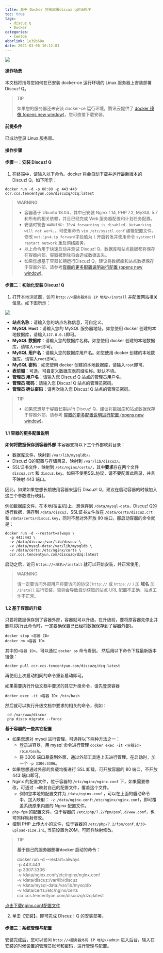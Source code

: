 ```yaml
---
title: 基于 Docker 容器部署discuz q论坛程序
toc: true
tags:
  - discuz Q
  - Docker
categories:
  - CentOS
abbrlink: 1e39b68a
date: 2021-03-06 10:12:01
---
```


![](/assets/blogImg/202103061218.jpg)


#### 操作场景

本文档将指导您如何在已安装 docker-ce 运行环境的 Linux 服务器上安装部署 Discuz! Q。

> TIP
>
> 如果您的服务器还未安装 docker-ce 运行环境，腾讯云提供了 [docker 镜像 (opens new window)](https://mirrors.tencent.com/docker-ce/)，您可直接下载安装。

#### 前提条件

已成功登录 Linux 服务器。

#### 操作步骤

#### 步骤一：安装 Discuz! Q


<!--more-->
1. 在终端中，请输入以下命令。docker 将会自动下载并运行最新版本的 Discuz! Q。如下所示：

```text
docker run -d -p 80:80 -p 443:443 ccr.ccs.tencentyun.com/discuzq/dzq:latest
```

> WARNING
>
> - 容器基于 Ubuntu 18.04，其中已安装 Nginx 1.14, PHP 7.2, MySQL 5.7 和所有的相关依赖，并且已经完成 Web 服务器配置和计划任务配置。
> - 安装时警告 `WARNING: IPv4 forwarding is disabled. Networking will not work.`。可使用命令 `vim /etc/sysctl.conf` 编辑配置文件。修改 `net.ipv4.ip_forward`字段值为 `1` 开启转发并使用命令 `systemctl restart network` 重启网络服务。
> - 以上命令用于快速启动并测试 Discuz! Q，数据库和站点数据都将保存在容器内部，容器被删除将会造成数据丢失。
> - 如果您想基于容器长期运行Discuz! Q，建议将数据库和站点数据保存于容器外部，请参考[容器的更多配置说明进行配置 (opens new window)](https://discuz.com/docs/常见问题.html#容器的更多配置说明)。

#### 步骤二：初始化安装 Discuz! Q

1. 打开本地浏览器，访问 `http://<服务器外网 IP 地址>/install` 并配置网站相关信息。如下图所示：

![](/assets/blogImg/202103061017.png)


- **站点名称**：请输入您的站点名称信息，可自定义。
- **MySQL Host**：请输入您的 MySQL 服务器地址，如您使用 docker 创建的本地数据库，请输入`127.0.0.1`即可。
- **MySQL 数据库**：请输入您的数据库名称。如您使用 docker 创建的本地数据库，请输入`root`即可。
- **MySQL 用户名**：请输入您的数据库用户名。如您使用 docker 创建的本地数据库，请输入`root`即可。
- **MySQL 密码**：如您使用 docker 创建的本地数据库，请输入`root`即可。
- **表前缀**：可选，可自定义数据库表前缀名称。默认不填。
- **管理员 用户名**：请输入您 Discuz! Q 站点的管理员用户名。
- **管理员 密码**：请输入您 Discuz! Q 站点的管理员密码。
- **管理员 确认密码**：请再次输入您 Discuz! Q 站点的管理员密码。

> TIP
>
> - 如果您想基于容器长期运行 Discuz! Q，建议将数据库和站点数据保存于容器外部，请参考 [容器的更多配置说明进行配置 (opens new window)](https://discuz.com/docs/常见问题.html#容器的更多配置说明)。



#### 1.1 容器的更多配置说明

**如何将数据保存到容器外部** 本容器支持以下三个外部映射目录：

- 数据库文件，映射到 `/var/lib/mysqldb/`。
- Discuz! Q的配置与存储目录，映射到 `/var/lib/discuz/`。
- SSL证书文件，映射到 `/etc/nginx/certs/`，其中**要求**存在两个文件 `discuz.crt` 和 `discuz.key`。如果不使用SSL协议，请不要配置此目录，并且不映射 443 端口。

因此，如果如果您想长期使用容器来运行 Discuz! Q，建议在启动容器的时候加入这三个参数进行映射。

例如数据库文件，在本地(宿主机)上，想保存到 `/data/mysql-data`，Discuz! Q的运行数据，保存到 `/data/discuz`，SSL证书文件放在 `/data/certs/discuz.crt` 和 `/data/certs/discuz.key`，同时不想对外开放 80 端口，那启动容器的命令就是：

```text
docker run -d --restart=always \
  -p 443:443 \
  -v /data/discuz:/var/lib/discuz \
  -v /data/mysql-data:/var/lib/mysqldb \
  -v /data/certs:/etc/nginx/certs \
  ccr.ccs.tencentyun.com/discuzq/dzq:latest
```

启动之后，访问 `https://<域名>/install` 就可以开始安装，并正常使用。

> WARNING
>
> 请一定要访问外部用户将要访问的协议( `http://` 或 `https://` ) 加 **域名** 加 `/install` 进行安装，否则会导致自动获取的站点 URL 配置不正确，站点工作不正常。

####  1.2 基于容器的升级

只要将数据保存到了容器外部，容器就可以升级。在升级前，要将原容器先停止并删除(执行此命令时，一定要确保自己已经将数据保存到了容器外部)。

```text
docker stop <容器 ID>
docker rm <容器 ID>
```

其中的`<容器 ID>`，可以通过 `docker ps` 命令看到。 然后用以下命令下载最新版本镜像：

```text
docker pull ccr.ccs.tencentyun.com/discuzq/dzq:latest
```

再使用上次启动相同的命令重新启动即可。

如果需要执行升级文档中要求的其它升级命令，请先登录容器

```text
docker exec -it <容器 ID> /bin/bash
```

然后就可以执行升级文档中要求的相关的命令，例如：

```text
 cd /var/www/discuz
 php disco migrate --force
```

**基于容器的一些其它配置**

- 如果您想对 mysql 进行管理，可选择以下两种方法之一：
  - 登录进容器，用 mysql 命令进行管理 `docker exec -it <容器id> /bin/bash`。
  - 将 3306 端口暴露到外面，通过外部工具连上去进行管理。在启动时，加一个 `-p 3306:3306`。
- 如果您想通过外部的负载均衡进行 SSL 卸载，可开放容器的 80 端口，不开放 443 端口即可。
- Nginx 的配置文件，位于容器的  `/etc/nginx/nginx.conf` 下，如果需要修改，可通过 `-v`映射自己的配置文件，覆盖这个文件。
  - 例如您本地的配置文件为 `/data/nginx.conf` ，可以在上面的启动命令中，加入映射： `-v /data/nginx.conf:/etc/nginx/nginx.conf`，即可覆盖系统原来内置的 Nginx 配置文件。
- `php-fpm` 的配置文件，位于容器的 `/etc/php/7.2/fpm/pool.d/www.conf`，也可同样映射修改。
- 控制 PHP 上传大小的文件，位于容器的 `/etc/php/7.2/fpm/conf.d/30-upload-size.ini`, 当前设置为20M，可同样映射修改。



> TIP
>
> **基于自己的服务器部署docker 启动的命令：**
>
> docker run -d --restart=always \
>   -p 443:443 \
>   -p 3307:3306 \
>   -v /data/nginx.conf:/etc/nginx/nginx.conf \
>   -v /data/discuz:/var/lib/discuz \
>   -v /data/mysql-data:/var/lib/mysqldb \
>   -v /data/certs:/etc/nginx/certs \
>   ccr.ccs.tencentyun.com/discuzq/dzq:latest


<a href="/assets/book/nginx.conf" target="_blank">点击下载nginx.conf配置文件</a>


2. 单击【安装】。即可完成 DIscuz！Q 的安装部署。

#### 步骤三：系统管理与配置

安装完成后，您可以访问 `http://<服务器外网 IP 地址>/admin` 进入后台，输入在安装的时候设置的管理员账号和密码，进行管理与配置。